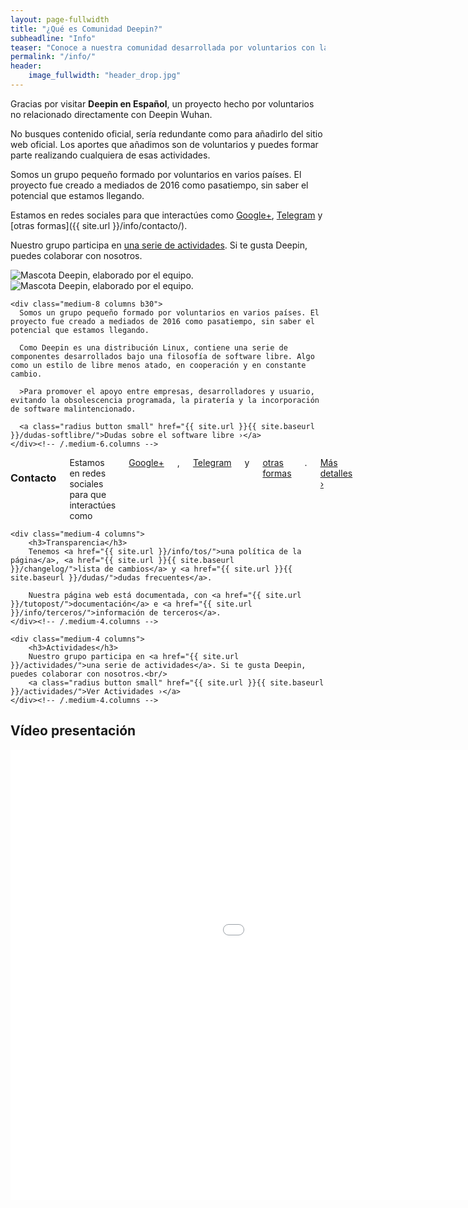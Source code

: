 ```yaml
---
layout: page-fullwidth
title: "¿Qué es Comunidad Deepin?"
subheadline: "Info"
teaser: "Conoce a nuestra comunidad desarrollada por voluntarios con la intención de interaccionar al sistema operativo y proyectos relacionados a Linux."
permalink: "/info/"
header:
    image_fullwidth: "header_drop.jpg"
---
```


Gracias por visitar **Deepin en Español**, un proyecto hecho por voluntarios no relacionado directamente con Deepin Wuhan.

No busques contenido oficial, sería redundante como para añadirlo del sitio web oficial. Los aportes que añadimos son de voluntarios y puedes formar parte realizando cualquiera de esas actividades.

<!---Inicio documentación--->

<div class="show-for-small">
<!--Inicio sección para pantallas pequeñas--->
Somos un grupo pequeño formado por voluntarios en varios países. El proyecto fue creado a mediados de 2016 como pasatiempo, sin saber el potencial que estamos llegando.

Estamos en redes sociales para que interactúes como [Google+](https://plus.google.com/communities/115544729561220868525), [Telegram](http://telegram.me/deepinenespanol) y [otras formas]({{ site.url }}/info/contacto/).

Nuestro grupo participa en <a href="{{ site.url }}/actividades/">una serie de actividades</a>. Si te gusta Deepin, puedes colaborar con nosotros.

<div class="row">
    <div class="medium-12 columns t30">
    <img src="{{ site.urlimg }}deepinmascot.jpg" alt="Mascota Deepin, elaborado por el equipo.">
    </div><!-- /.medium-4.columns -->
</div>
<!---Fin--->
</div>

<div class="show-for-large-up">
<!--Inicio sección para pantallas grandes-->
<div class="row t60">
    <div class="medium-4 columns b30">
      <div class="row">
          <div class="medium-12 columns t30">
          <img src="{{ site.urlimg }}deepinmascot.jpg" alt="Mascota Deepin, elaborado por el equipo.">
          </div><!-- /.medium-4.columns -->
          </div>
    </div><!-- /.medium-6.columns -->

    <div class="medium-8 columns b30">
      Somos un grupo pequeño formado por voluntarios en varios países. El proyecto fue creado a mediados de 2016 como pasatiempo, sin saber el potencial que estamos llegando.

      Como Deepin es una distribución Linux, contiene una serie de componentes desarrollados bajo una filosofía de software libre. Algo como un estilo de libre menos atado, en cooperación y en constante cambio.

      >Para promover el apoyo entre empresas, desarrolladores y usuario, evitando la obsolescencia programada, la piratería y la incorporación de software malintencionado.

      <a class="radius button small" href="{{ site.url }}{{ site.baseurl }}/dudas-softlibre/">Dudas sobre el software libre ›</a>
    </div><!-- /.medium-6.columns -->
</div><!-- /.row -->


<div class="row t30">
    <div class="medium-4 columns">
        <h3>Contacto</h3>
        Estamos en redes sociales para que interactúes como <a href="https://plus.google.com/communities/115544729561220868525"> Google+</a>, <a href="http://telegram.me/deepinenespanol">Telegram</a> y <a href="{{ site.url }}/info/contacto/">otras formas</a>.<br/>
        <a class="radius button small" href="{{ site.url }}{{ site.baseurl }}/info/contacto/">Más detalles ›</a>
    </div><!-- /.medium-4.columns -->

    <div class="medium-4 columns">
        <h3>Transparencia</h3>
        Tenemos <a href="{{ site.url }}/info/tos/">una política de la página</a>, <a href="{{ site.url }}{{ site.baseurl }}/changelog/">lista de cambios</a> y <a href="{{ site.url }}{{ site.baseurl }}/dudas/">dudas frecuentes</a>.

        Nuestra página web está documentada, con <a href="{{ site.url }}/tutopost/">documentación</a> e <a href="{{ site.url }}/info/terceros/">información de terceros</a>.
    </div><!-- /.medium-4.columns -->

    <div class="medium-4 columns">
        <h3>Actividades</h3>
        Nuestro grupo participa en <a href="{{ site.url }}/actividades/">una serie de actividades</a>. Si te gusta Deepin, puedes colaborar con nosotros.<br/>
        <a class="radius button small" href="{{ site.url }}{{ site.baseurl }}/actividades/">Ver Actividades ›</a>
    </div><!-- /.medium-4.columns -->

</div><!-- /.row -->
<!--Fin-->
</div>

<!---Fin documentación--->

## Vídeo presentación
<div class="flex-video">
        <iframe width="1280" height="720" src="//www.youtube.com/embed/dBAqsfE512g" frameborder="0" allowfullscreen></iframe>
</div>
